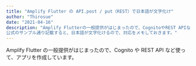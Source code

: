```yaml
---
title: "Amplify Flutter の API.post / put（REST）で日本語が文字化け"
author: "Thirosue"
date: "2021-04-16"
description: "Amplify Flutterの一般提供がはじまったので、CognitoやREST APIなど使って、アプリを作成しています。
公式のサンプル通り記載すると、日本語が文字化けるので、対応をメモしておきます。"
---
```


Amplify Flutter の一般提供がはじまったので、Cognito や REST API など使って、アプリを作成しています。